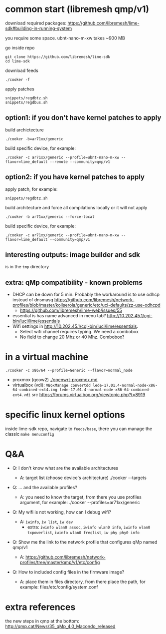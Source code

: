 # common start (libremesh qmp/v1)

download required packages: https://github.com/libremesh/lime-sdk#building-in-running-system

you require some space. ubnt-nano-m-xw takes ~900 MB

go inside repo

    git clone https://github.com/libremesh/lime-sdk
    cd lime-sdk

download feeds

    ./cooker -f

apply patches

    snippets/regdbtz.sh
    snippets/regdbus.sh

## option1: if you don't have kernel patches to apply

build archictecture

    ./cooker -b=ar71xx/generic

build specific device, for example:

    ./cooker -c ar71xx/generic --profile=ubnt-nano-m-xw --flavor=lime_default --remote --community=qmp/v1

## option2: if you have kernel patches to apply

apply patch, for example:

    snippets/regdbtz.sh

build architecture and force all compilations locally or it will not apply

    ./cooker -b ar71xx/generic --force-local

build specific device, for example:

    ./cooker -c ar71xx/generic --profile=ubnt-nano-m-xw --flavor=lime_default --community=qmp/v1

## interesting outputs: image builder and sdk

is in the `tmp` directory

## extra: qMp compatibility - known problems

- DHCP can be down for 5 min. Probably the workaround is to use odhcp instead of dnsmasq https://github.com/libremesh/network-profiles/blob/master/kollserola/generic/etc/uci-defaults/zz-use-odhcpd
    - https://github.com/libremesh/lime-web/issues/55
- essential is has name advanced in menu tab? http://10.202.45.1/cgi-bin/luci/lime/essentials
- Wifi settings in http://10.202.45.1/cgi-bin/luci/lime/essentials.
    - Select wifi channel requires typing. We need a combobox
    - No field to change 20 Mhz or 40 Mhz. Combobox?

# in a virtual machine

    ./cooker -c x86/64 --profile=Generic --flavor=normal_node

- proxmox (qcow2) [./openwrt-proxmox.md]()
- virtualbox (vdi): `VBoxManage convertdd lede-17.01.4-normal-node-x86-64-combined-ext4.img lede-17.01.4-normal-node-x86-64-combined-ext4.vdi` src https://forums.virtualbox.org/viewtopic.php?t=8919

# specific linux kernel options

inside lime-sdk repo, navigate to `feeds/base`, there you can manage the classic `make menuconfig`

# Q&A

- Q: I don't know what are the available architectures
    - A: target list (choose device's architecture)
        ./cooker --targets

- Q: ... and the available profiles?
    - A: you need to know the target, from there you use profiles argument, for example:
        ./cooker --profiles=ar71xx/generic

- Q: My wifi is not working, how can I debug wifi?
    - A: `iwinfo`, `iw list`, `iw dev`
        - extra: `iwinfo wlan0 assoc`, `iwinfo wlan0 info`, `iwinfo wlan0 txpowerlist`, `iwinfo wlan0 freqlist`, `iw phy phy0 info`

- Q: Show me the link to the network profile that configures qMp named qmp/v1
    - A: https://github.com/libremesh/network-profiles/tree/master/qmp/v1/etc/config

- Q: How to included config files in the firmware image?
    - A: place them in files directory, from there place the path, for example: files/etc/config/system.conf

# extra references

the new steps in qmp at the bottom: http://qmp.cat/News/35_qMp_4.0_Macondo_released
